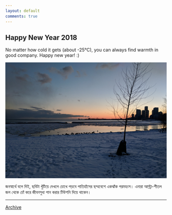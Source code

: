 ```yaml
---
layout: default
comments: true
---
```


## Happy New Year 2018 

No matter how cold it gets (about -25°C), you can always find warmth in good company.
Happy new year! :)

![Happy New Year](../images/HNY.jpg "December 30, 2017 near Lake Ontario, Toronto with Meghna and Jhelum")

জনস্বার্থে বলে দিই, ছবিটা খুঁটিয়ে দেখলে চোখে পড়বে পাতিহাঁসের ছদ্মবেশে একঝাঁক পরমহংস। এনারা আল্ট্রা-শীতল জল থেকে চোঁ করে জীবনসুধা পান করার টিউশনি দিয়ে থাকেন।  

* * *

[Archive](../archive)
